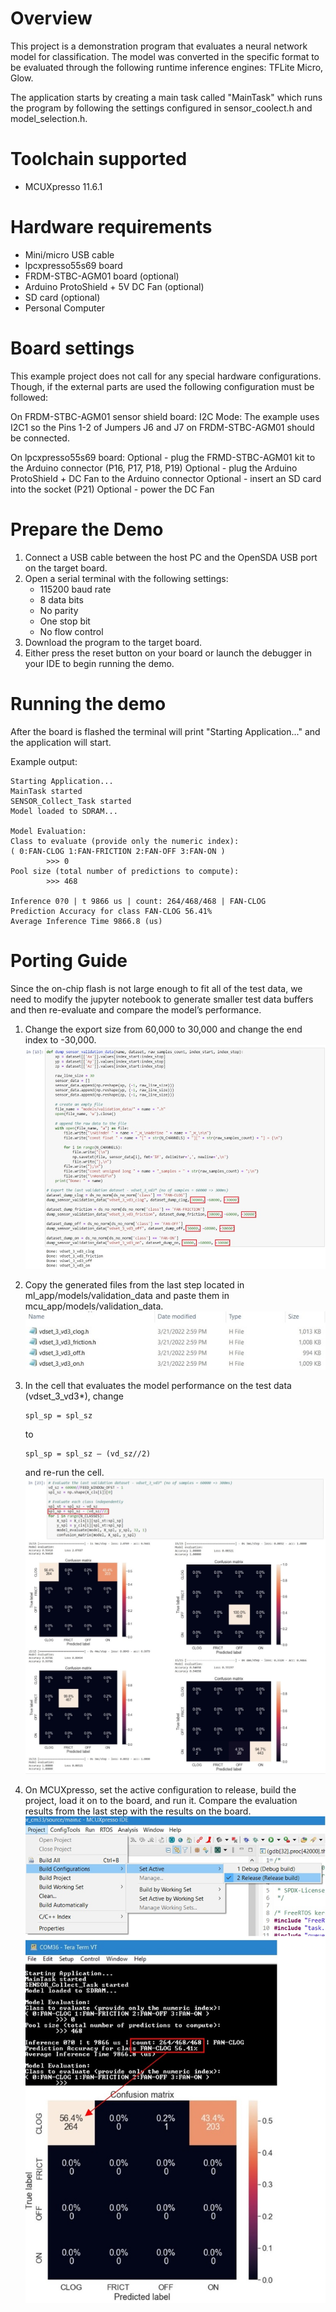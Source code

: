 # Overview
This project is a demonstration program that evaluates a neural network model for classification.
The model was converted in the specific format to be evaluated through the following
runtime inference engines: TFLite Micro, Glow.

The application starts by creating a main task called "MainTask" which runs the program
by following the settings configured in sensor_coolect.h and model_selection.h.

# Toolchain supported
- MCUXpresso  11.6.1

# Hardware requirements
- Mini/micro USB cable
- lpcxpresso55s69 board
- FRDM-STBC-AGM01 board (optional)
- Arduino ProtoShield + 5V DC Fan (optional)
- SD card (optional)
- Personal Computer

# Board settings
This example project does not call for any special hardware configurations.
Though, if the external parts are used the following configuration must be followed:

On FRDM-STBC-AGM01 sensor shield board:
I2C Mode: The example uses I2C1 so the Pins 1-2 of Jumpers J6 and J7 on FRDM-STBC-AGM01 should be connected.

On lpcxpresso55s69 board:
Optional - plug the FRMD-STBC-AGM01 kit to the Arduino connector (P16, P17, P18, P19)
Optional - plug the Arduino ProtoShield + DC Fan to the Arduino connector
Optional - insert an SD card into the socket (P21)
Optional - power the DC Fan

# Prepare the Demo
1.  Connect a USB cable between the host PC and the OpenSDA USB port on the target board. 
2.  Open a serial terminal with the following settings:
    - 115200 baud rate
    - 8 data bits
    - No parity
    - One stop bit
    - No flow control
3.  Download the program to the target board.
4.  Either press the reset button on your board or launch the debugger in your IDE to begin running the demo.

# Running the demo
After the board is flashed the terminal will print "Starting Application..." and the application will start.

Example output:
```
Starting Application...
MainTask started
SENSOR_Collect_Task started
Model loaded to SDRAM...

Model Evaluation:
Class to evaluate (provide only the numeric index):
( 0:FAN-CLOG 1:FAN-FRICTION 2:FAN-OFF 3:FAN-ON )
        >>> 0
Pool size (total number of predictions to compute):
        >>> 468

Inference 0?0 | t 9866 us | count: 264/468/468 | FAN-CLOG
Prediction Accuracy for class FAN-CLOG 56.41%
Average Inference Time 9866.8 (us)
```

# Porting Guide
Since the on-chip flash is not large enough to fit all of the test data, we need to modify the jupyter notebook to generate smaller test data buffers and then re-evaluate and compare the model’s performance. 
1. Change the export size from 60,000 to 30,000 and change the end index to -30,000.\
	![step 1](./images/step1.jpg)

2.	Copy the generated files from the last step located in ml_app/models/validation_data and paste them in mcu_app/models/validation_data.\
	![step 2](./images/step2.jpg)

3.	In the cell that evaluates the model performance on the test data (vdset_3_vd3*), change
	```
	spl_sp = spl_sz
	```
	to
	```
	spl_sp = spl_sz – (vd_sz//2)
	```
	and re-run the cell.\
	![step 3](./images/step3.jpg)
4.	On MCUXpresso, set the active configuration to release, build the project, load it on to the board, and run it. Compare the evaluation results from the last step with the results on the board.\
	![step 4](./images/step4.jpg)
 
 

